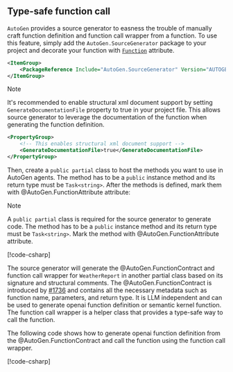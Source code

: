 ## Type-safe function call

`AutoGen` provides a source generator to easness the trouble of manually craft function definition and function call wrapper from a function. To use this feature, simply add the `AutoGen.SourceGenerator` package to your project and decorate your function with [`Function`](../api/AutoGen.FunctionAttribute.yml) attribute.

```xml
<ItemGroup>
    <PackageReference Include="AutoGen.SourceGenerator" Version="AUTOGEN_VERSION" />
</ItemGroup>
```
> [!NOTE]
> It's recommended to enable structural xml document support by setting `GenerateDocumentationFile` property to true in your project file. This allows source generator to leverage the documentation of the function when generating the function definition.

```xml
<PropertyGroup>
    <!-- This enables structural xml document support -->
    <GenerateDocumentationFile>true</GenerateDocumentationFile>
</PropertyGroup>
```

Then, create a `public partial` class to host the methods you want to use in AutoGen agents. The method has to be a `public` instance method and its return type must be `Task<string>`. After the methods is defined, mark them with @AutoGen.FunctionAttribute attribute:

> [!NOTE]
> A `public partial` class is required for the source generator to generate code.
> The method has to be a `public` instance method and its return type must be `Task<string>`.
> Mark the method with @AutoGen.FunctionAttribute attribute.

[!code-csharp[](../../sample/AutoGen.BasicSamples/CodeSnippet/TypeSafeFunctionCallCodeSnippet.cs?name=weather_report)]

The source generator will generate the @AutoGen.FunctionContract and function call wrapper for `WeatherReport` in another partial class based on its signature and structural comments. The @AutoGen.FunctionContract is introduced by [#1736](https://github.com/microsoft/autogen/pull/1736) and contains all the necessary metadata such as function name, parameters, and return type. It is LLM independent and can be used to generate openai function definition or semantic kernel function. The function call wrapper is a helper class that provides a type-safe way to call the function.

The following code shows how to generate openai function definition from the @AutoGen.FunctionContract and call the function using the function call wrapper.

[!code-csharp[](../../sample/AutoGen.BasicSamples/CodeSnippet/TypeSafeFunctionCallCodeSnippet.cs?name=weather_report_consume)]
